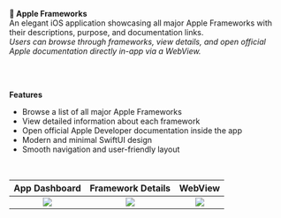 ****🍎 Apple Frameworks**** </br>
An elegant iOS application showcasing all major Apple Frameworks with their descriptions, purpose, and documentation links. </br>
_Users can browse through frameworks, view details, and open official Apple documentation directly in-app via a WebView._

</br> </br>

**Features** </br>
  - Browse a list of all major Apple Frameworks
  - View detailed information about each framework
  - Open official Apple Developer documentation inside the app
  - Modern and minimal SwiftUI design
  - Smooth navigation and user-friendly layout

</br>

| App Dashboard | Framework Details | WebView |
|:--------------:|:----------------:|:--------:|
| <img src="https://github.com/user-attachments/assets/52f0d264-de60-40ae-9855-1dac2fbc203b" /> | <img src="https://github.com/user-attachments/assets/8a85cc1d-21c4-41f3-919c-a21bdc7a25fb" /> | <img src="https://github.com/user-attachments/assets/67c59c6b-39ff-438a-878b-39b046037aee" /> |



